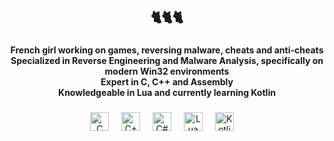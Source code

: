 <h2 align="center">🐈🐈🐈</h2>

###

<h4 align="center">
French girl working on games, reversing malware, cheats and anti-cheats
<br>Specialized in Reverse Engineering and Malware Analysis, specifically on modern Win32 environments
<br>Expert in C, C++ and Assembly
<br>Knowledgeable in Lua and currently learning Kotlin
</h4>

###

<div align="center">
  <img src="https://skillicons.dev/icons?i=c" height="30" alt="C Logo"/>
  <img width="12" />
  <img src="https://skillicons.dev/icons?i=cpp" height="30" alt="C++ Logo"/>
  <img width="12" />
  <img src="https://skillicons.dev/icons?i=cs" height="30" alt="C# Logo"/>
  <img width="12" />
  <img src="https://skillicons.dev/icons?i=lua" height="30" alt="Lua logo"/>
  <img width="12" />
  <img src="https://skillicons.dev/icons?i=kotlin" height="30" alt="Kotlin logo"/>
  <img width="12" />
</div>

###
